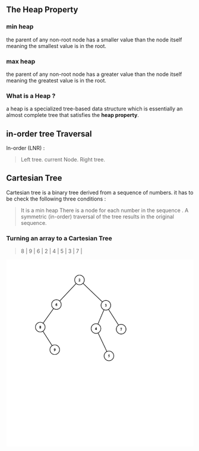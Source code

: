 ## The Heap Property 

### min heap 
the parent of any non-root node has a smaller value than the node itself meaning the smallest value is in the root.  

### max heap
the parent of any non-root node has a greater value than the node itself meaning the greatest value is in the root.

### What is a Heap ? 
a heap is a specialized tree-based data structure which is essentially an almost complete tree that satisfies the **heap property**.

## in-order tree Traversal

In-order (LNR) : 
> Left tree.
> current Node.
> Right tree.


## Cartesian Tree 

Cartesian tree is a binary tree derived from a sequence of numbers. 
it has to be check the following three conditions : 
> It is a min heap 
> There is a node for each number in the sequence . 
> A symmetric (in-order) traversal of the tree results in the original sequence.


### Turning an array to a Cartesian Tree  

> 8 | 9 | 6 | 2 | 4 | 5 | 3 | 7 | 

![Cartesian Tree](https://github.com/kiiboyane/Advanced-data-structures/blob/master/RMQ/min_heap.png) 
